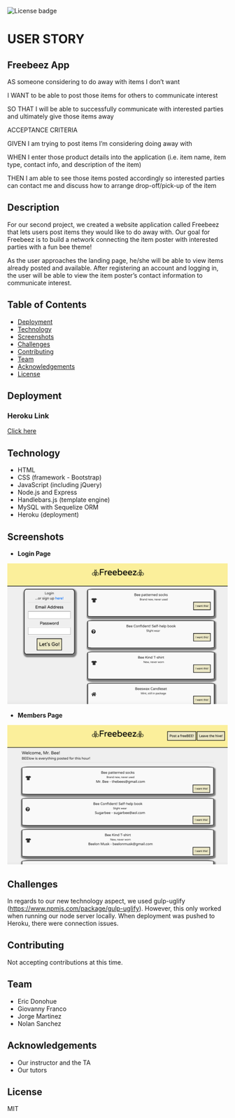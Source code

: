 ![License badge](https://img.shields.io/badge/License-MIT-brightgreen)

# USER STORY

## Freebeez App

AS someone considering to do away with items I don’t want

I WANT to be able to post those items for others to communicate interest 

SO THAT I will be able to successfully communicate with interested parties and ultimately give those items away

ACCEPTANCE CRITERIA

GIVEN I am trying to post items I’m considering doing away with

WHEN I enter those product details into the application (i.e. item name, item type, contact info, and description of the item)

THEN I am able to see those items posted accordingly so interested parties can contact me and discuss how to arrange drop-off/pick-up of the item

## Description 

For our second project, we created a website application called Freebeez that lets users post items they would like to do away with.  Our goal for Freebeez is to build a network connecting the item poster with interested parties with a fun bee theme!

As the user approaches the landing page, he/she will be able to view items already posted and available.  After registering an account and logging in, the user will be able to view the item poster’s contact information to communicate interest.

## Table of Contents

* [Deployment](#deployment)
* [Technology](#technology)
* [Screenshots](#screenshots)
* [Challenges](#challenges)
* [Contributing](#contibuting)
* [Team](#team)
* [Acknowledgements](#acknowledgements)
* [License](#license)

## Deployment
### Heroku Link

[Click here](https://project2-group5.herokuapp.com/)

## Technology

* HTML
* CSS (framework - Bootstrap)
* JavaScript (including jQuery)
* Node.js and Express
* Handlebars.js (template engine)
* MySQL with Sequelize ORM
* Heroku (deployment)

## Screenshots

* **Login Page**
<img src="readmeimages/login.png" width="600">

* **Members Page**
<img src="readmeimages/members.png" width="600">

## Challenges

In regards to our new technology aspect, we used gulp-uglify (https://www.npmjs.com/package/gulp-uglify).  However, this only worked when running our node server locally.  When deployment was pushed to Heroku, there were connection issues.

## Contributing

Not accepting contributions at this time.
 
## Team

* Eric Donohue
* Giovanny Franco
* Jorge Martinez
* Nolan Sanchez

## Acknowledgements

* Our instructor and the TA
* Our tutors

## License

MIT
